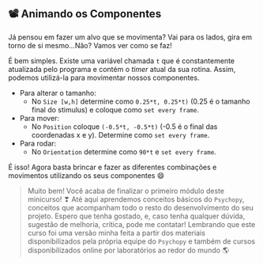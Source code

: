 ## 📽 Animando os Componentes

Já pensou em fazer um alvo que se movimenta? Vai para os lados, gira em torno de si mesmo...Não? Vamos ver como se faz!

É bem simples. Existe uma variável chamada `t` que é constantemente atualizada pelo programa e contém o _timer_ atual da sua rotina. Assim, podemos utilizá-la para movimentar nossos componentes.

- Para alterar o tamanho:
    - No `Size [w,h]` determine como `0.25*t, 0.25*t)` (0.25 é o tamanho final do stimulus) e coloque como `set every frame`.
- Para mover:
    - No `Position` coloque `(-0.5*t, -0.5*t)` (-0.5 é o final das coordenadas x e y). Determine como `set every frame`.
- Para rodar:
    - No `Orientation` determine como `90*t` e `set every frame`.

É isso! Agora basta brincar e fazer as diferentes combinações e movimentos utilizando os seus componentes 😄

> Muito bem! Você acaba de finalizar o primeiro módulo deste minicurso! ❣ Até aqui aprendemos conceitos básicos do `Psychopy`, conceitos que acompanham todo o resto do desenvolvimento do seu projeto. Espero que tenha gostado, e, caso tenha qualquer dúvida, sugestão de melhoria, crítica, pode me contatar! Lembrando que este curso foi uma versão minha feita a partir dos materiais disponibilizados pela própria equipe do `Psychopy` e também de cursos disponibilizados online por laboratórios ao redor do mundo 🌎
